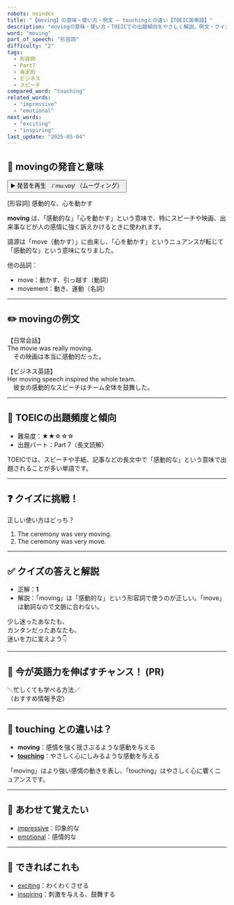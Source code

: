 ```yaml
---
robots: noindex
title: "【moving】の意味・使い方・例文 ― touchingとの違い【TOEIC英単語】"
description: "movingの意味・使い方・TOEICでの出題傾向をやさしく解説。例文・クイズ付きでtouchingとの違いもわかりやすく学べます。"
word: "moving"
part_of_speech: "形容詞"
difficulty: "2"
tags:
  - 形容詞
  - Part7
  - 肯定的
  - ビジネス
  - スピーチ
compared_word: "touching"
related_words:
  - "impressive"
  - "emotional"
next_words:
  - "exciting"
  - "inspiring"
last_update: "2025-05-04"
---
```


## 🔰 movingの発音と意味

<button class="play-audio" onclick="playTTS('moving')">
  <span class="play-audio-main">
    ▶️ 発音を再生　/ˈmuːvɪŋ/
  </span>
  <span class="play-audio-sub">
    （ムーヴィング）
  </span>
</button>

[形容詞] 感動的な、心を動かす

**moving** は、「感動的な」「心を動かす」という意味で、特にスピーチや映画、出来事などが人の感情に強く訴えかけるときに使われます。

語源は「move（動かす）」に由来し、「心を動かす」というニュアンスが転じて「感動的な」という意味になりました。

他の品詞：  
- move：動かす、引っ越す（動詞）
- movement：動き、運動（名詞）

---

## ✏️ movingの例文

【日常会話】  
The movie was really moving.  
　その映画は本当に感動的だった。

【ビジネス英語】  
Her moving speech inspired the whole team.  
　彼女の感動的なスピーチはチーム全体を鼓舞した。

---

## 🎯 TOEICの出題頻度と傾向

- 難易度：★★☆☆☆
- 出題パート：Part 7（長文読解）

TOEICでは、スピーチや手紙、記事などの長文中で「感動的な」という意味で出題されることが多い単語です。

---

## ❓ クイズに挑戦！

正しい使い方はどっち？

1. The ceremony was very moving.  
2. The ceremony was very move.

---

## ✅ クイズの答えと解説

- 正解：**1**
- 解説：「moving」は「感動的な」という形容詞で使うのが正しい。「move」は動詞なので文脈に合わない。

少し迷ったあなたも、  
カンタンだったあなたも、  
迷いを力に変えよう👇️

---

## 🚀 今が英語力を伸ばすチャンス！ (PR)

<div class="info-center">
＼忙しくても学べる方法／<br>  
（おすすめ情報予定）
</div>

---

## 🤔  touching との違いは？

- **moving**：感情を強く揺さぶるような感動を与える
- **[touching](/touching)**：やさしく心にしみるような感動を与える

「moving」はより強い感情の動きを表し、「touching」はやさしく心に響くニュアンスです。

---

## 🧩 あわせて覚えたい

- [impressive](/impressive)：印象的な
- [emotional](/emotional)：感情的な

---

## 📖 できればこれも

- [exciting](/exciting)：わくわくさせる
- [inspiring](/inspiring)：刺激を与える、鼓舞する

<!-- cvid: aid03_bid30 -->
